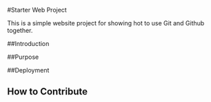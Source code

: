 #Starter Web Project

This is a simple website project for showing hot to use Git and Github together.

##Introduction

##Purpose

##Deployment

## How to Contribute